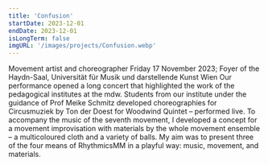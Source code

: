 ```yaml
---
title: 'Confusion'
startDate: 2023-12-01
endDate: 2023-12-01
isLongTerm: false
imgURL: '/images/projects/Confusion.webp'
---
```

Movement artist and choreographer
Friday 17 November 2023; Foyer of the Haydn-Saal, Universität für Musik und darstellende
Kunst Wien
Our performance opened a long concert that highlighted the work of the pedagogical
institutes at the mdw. Students from our institute under the guidance of Prof Meike Schmitz
developed choreographies for Circusmuziek by Ton der Doest for Woodwind Quintet –
performed live. To accompany the music of the seventh movement, I developed a concept for
a movement improvisation with materials by the whole movement ensemble – a
multicoloured cloth and a variety of balls. My aim was to present three of the four means of
RhythmicsMM in a playful way: music, movement, and materials.